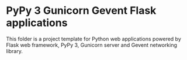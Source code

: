 # PyPy 3 Gunicorn Gevent Flask applications
This folder is a project template for Python web applications powered by Flask web framework, PyPy 3, Gunicorn server and Gevent networking library.
